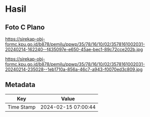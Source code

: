 # Hasil

## Foto C Plano

https://sirekap-obj-formc.kpu.go.id/b878/pemilu/ppwp/35/78/16/10/02/3578161002031-20240214-162240--f435097e-e650-45ae-bec1-89c72cce202b.jpg

https://sirekap-obj-formc.kpu.go.id/b878/pemilu/ppwp/35/78/16/10/02/3578161002031-20240214-235028--1eb1710a-856a-46c7-a943-f0070ed3c809.jpg


## Metadata

| Key        | Value               |
| ---------- | ------------------- |
| Time Stamp | 2024-02-15 07:00:44 |



